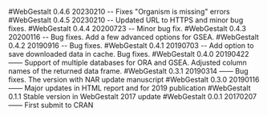 #WebGestalt 0.4.6
20230210 -- Fixes "Organism is missing" errors
#WebGestalt 0.4.5
20230210 -- Updated URL to HTTPS and minor bug fixes.
#WebGestalt 0.4.4
20200723 -- Minor bug fix.
#WebGestalt 0.4.3
20200116 -- Bug fixes. Add a few advanced options for GSEA.
#WebGestalt 0.4.2
20190916 -- Bug fixes.
#WebGestalt 0.4.1
20190703 -- Add option to save downloaded data in cache. Bug fixes.
#WebGestalt 0.4.0
20190422 —— Support of multiple databases for ORA and GSEA. Adjusted column names of the returned data frame.
#WebGestalt 0.3.1
20190314 —— Bug fixes. The version with NAR update manuscript
#WebGestalt 0.3.0
20190116 —— Major updates in HTML report and for 2019 publication
#WebGestalt 0.1.1
Stable version in WebGestalt 2017 update
#WebGestalt 0.0.1
20170207 —— First submit to CRAN
